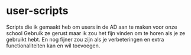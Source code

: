 # user-scripts
Scripts die ik gemaakt heb om users in de AD aan te maken voor onze school
Gebruik ze gerust maar ik zou het fijn vinden om te horen als je ze gebruikt hebt. En nog fijner zou zijn als je verbeteringen en extra functionaliteiten kan en wil toevoegen.
